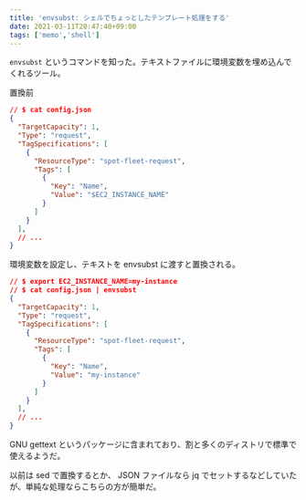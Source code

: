 ```yaml
---
title: 'envsubst: シェルでちょっとしたテンプレート処理をする'
date: 2021-03-11T20:47:40+09:00
tags: ['memo','shell']
---
```


`envsubst` というコマンドを知った。テキストファイルに環境変数を埋め込んでくれるツール。

置換前

```json
// $ cat config.json
{
  "TargetCapacity": 1,
  "Type": "request",
  "TagSpecifications": [
    {
      "ResourceType": "spot-fleet-request",
      "Tags": [
        {
          "Key": "Name",
          "Value": "$EC2_INSTANCE_NAME"
        }
      ]
    }
  ],
  // ...
}
```

環境変数を設定し、テキストを envsubst に渡すと置換される。

```json
// $ export EC2_INSTANCE_NAME=my-instance
// $ cat config.json | envsubst
{
  "TargetCapacity": 1,
  "Type": "request",
  "TagSpecifications": [
    {
      "ResourceType": "spot-fleet-request",
      "Tags": [
        {
          "Key": "Name",
          "Value": "my-instance"
        }
      ]
    }
  ],
  // ...
}
```

GNU gettext というパッケージに含まれており、割と多くのディストリで標準で使えるようだ。

以前は sed で置換するとか、 JSON ファイルなら jq でセットするなどしていたが、単純な処理ならこちらの方が簡単だ。
